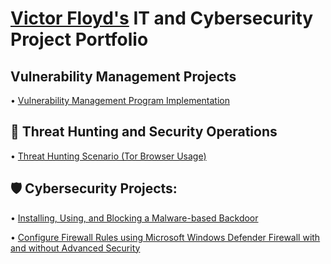  # [Victor Floyd's](https://www.linkedin.com/in/victorfloyd) IT and Cybersecurity Project Portfolio


 <h2>Vulnerability Management Projects</h2>
 
 • [Vulnerability Management Program Implementation](https://github.com/Victor-Floyd/vulnerability-management-program)

<h2>🚨 Threat Hunting and Security Operations</h2>

• [Threat Hunting Scenario (Tor Browser Usage)](https://github.com/Victor-Floyd/threat-hunting-scenario-tor-browser/blob/main/README.md)


<h2>🛡️ Cybersecurity Projects:</h2>

• [Installing, Using, and Blocking a Malware-based Backdoor](https://github.com/Victor-Floyd/backdoor)

• [Configure Firewall Rules using Microsoft Windows Defender Firewall with and without Advanced Security](https://github.com/Victor-Floyd/Microsoft_Defender-Firewall)
 


